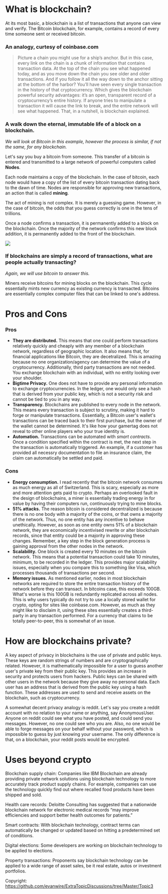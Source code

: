 # What is blockchain?

At its most basic, a blockchain is a list of transactions that anyone can view and verify. The Bitcoin blockchain, for example, contains a record of every time someone sent or received bitcoin.

### An analogy, curtesy of coinbase.com
> Picture a chain you might use for a ship’s anchor. But in this case, every link on the chain is a chunk of information that contains transaction data. At the top of the chain you see what happened today, and as you move down the chain you see older and older transactions. And if you follow it all the way down to the anchor sitting at the bottom of the harbor? You’ll have seen every single transaction in the history of that cryptocurrency. Which gives the blockchain powerful security advantages: it’s an open, transparent record of a cryptocurrency’s entire history. If anyone tries to manipulate a transaction it will cause the link to break, and the entire network will see what happened. That, in a nutshell, is blockchain explained.

### A walk down the eternal, immutable life of a block on a blockchain.
*We will look at Bitcoin in this example, however the process is similar, if not the same, for any blockchain.*

Let's say you buy a bitcoin from someone. This transfer of a bitcoin is entered and transmitted to a large network of powerful computers called **Nodes**.

Each node maintains a copy of the blockchain. In the case of bitcoin, each node would have a copy of the list of every bitcoin transaction dating back to the dawn of time. Nodes are responsible for approving new transactions, an action that is called **mining**.

The act of mining is not complex. It is merely a guessing game. However, in the case of bitcoin, the odds that you guess correctly is one in the tens of trillions.

Once a node confirms a transaction, it is permanently added to a block on the blockchain. Once the majority of the network confirms this new block addition, it is permanently added to the front of the blockchain.

![](img1.png)

### If blockchains are simply a record of transactions, what are people actually transacting?
*Again, we will use bitcoin to answer this.*

Miners receive bitcoins for mining blocks on the blockchain. This cycle essentially mints new currency as existing currency is transacted. Bitcoins are essentially complex computer files that can be linked to one's address.

# Pros and Cons

### Pros
* **They are distributed.** This means that one could perform transactions relatively quickly and cheaply with any member of a blockchain network, regardless of geographic location. It also means that, for financial applications like Bitcoin, they are decetralized. This is amazing because no one organization/agency can determine the value of a cryptocurrency. Additionally, third party transactions are not needed. You exchange blockchain with an individual, with no entity looking over your shoulder.
* **Bigtime Privacy.** One does not have to provide any personal information to exchange cryptocurrencies. In the ledger, one would only see a hash that is derived from your public key, which is not a security risk and cannot be tied to you in any way.
* **Transparency.** Blockchains are published to every node in the network. This means every transaction is subject to scrutiny, making it hard to forge or manipulate transactions. Essentially, a Bitcoin user's wallet's transactions can be traced back to their first purchase, but the owner of the wallet cannot be determined. It's like how your gamertag does not reveal to other online players who your true identity is.
* **Automation.** Transactions can be automated with *smart contracts*. Once a condition specified within the contract is met, the next step in the transaction is automatically triggered. An example, if a customer has provided all necessry documentation to file an insurance claim, the claim can automatically be settled and paid.

### Cons
* **Energy consumption.** I read recently that the bitcoin network consumes as much energy as all of Switzerland. This is scary, especially as more and more attention gets paid to crypto. Perhaps an overlooked fault in the design of blockchains, a miner is essentially trading energy in for value by having their computers run, continuously trying to mine blocks.
* **51% attacks.** The reason bitcoin is considered decentralized is because there is no one body with a majority of the coins, or that owns a majority of the network. Thus, no one entity has any incentive to behave unethically. However, as soon as one entity owns 51% of a blockchain network, they are economically incentivised rewrite or alter blockchain records, since that entity could be a majority in approving these changes. Remember, a key step in the block generation process is gaining approval from the other nodes in the network.
* **Scalability.** One block is created every 10 minutes on the bitcoin network. This means that a potential transaction could take 10 minutes, minimum, to be recorded in the ledger. This provides major scalability issues, especially when you compare this to something like Visa, which processes thousands of transactions per second.
* **Memory issues.** As mentioned earlier, nodes in most blockchain networks are required to store the entire transaction history of the network before they can transact. In bitcoins case, this exceeds 100GB. What's worse is this 100GB is redundantly replicated across all nodes. This is why users typically do not try to use a locally stored wallet for crypto, opting for sites like coinbase.com. However, as much as they might like to disclaim it, using these sites essentially creates a third-party in any transaction performed. For a currency that claims to be totally peer-to-peer, this is somewhat of an issue.

# How are blockchains private?
A key aspect of privacy in blockchains is the use of private and public keys. These keys are random strings of numbers and are cryptographically related. However, it is mathematically impossible for a user to guess another user's private key from their public key. This provides an increase in security and protects users from hackers. Public keys can be shared with other users in the network because they give away no personal data. Each user has an address that is derived from the public key using a hash function. These addresses are used to send and receive assets on the blockchain, such as cryptocurrency.

A somewhat decent privacy analogy is reddit. Let's say you create a reddit account with no relation to your name or anything, say AnonymousUser. Anyone on reddit could see what you have posted, and could send you messages. However, no one could see who you are. Also, no one would be able to forge messages on your behalf without your password, which is impossible to guess by just knowing your username. The only difference is that, on a blockchain, your reddit posts would be encrypted.

# Uses beyond crypto

Blockchain supply chain: Companies like IBM Blockchain are already providing private network solutions using blockchain technology to more accurately track product supply chains. For example, companies can use the technology quickly find out where recalled food products have been shipped and sold.

Health care records: Deloitte Consulting has suggested that a nationwide blockchain network for electronic medical records “may improve efficiencies and support better health outcomes for patients.”

Smart contracts: With blockchain technology, contract terms can automatically be changed or updated based on hitting a predetermined set of conditions.

Digital elections: Some developers are working on blockchain technology to be applied to elections.

Property transactions: Proponents say blockchain technology can be applied to a wide range of asset sales, be it real estate, autos or investment portfolios.

Copyright: https://github.com/evanwire/ExtraTopicDiscussions/tree/Master/Topic3
